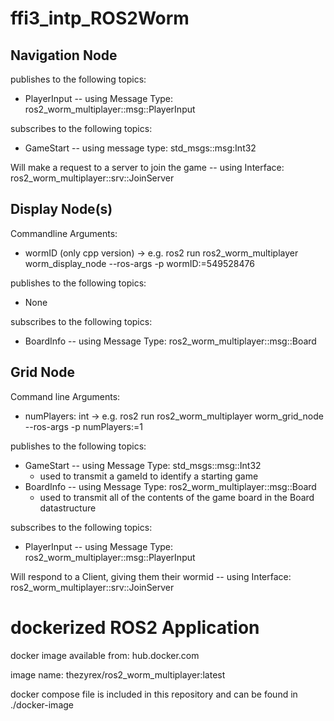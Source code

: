 # ffi3_intp_ROS2Worm

## Navigation Node
publishes to the following topics:

- PlayerInput -- using Message Type: ros2_worm_multiplayer::msg::PlayerInput

subscribes to the following topics:

- GameStart -- using message type: std_msgs::msg:Int32

Will make a request to a server to join the game -- using Interface: ros2_worm_multiplayer::srv::JoinServer

## Display Node(s)

Commandline Arguments:
- wormID (only cpp version)
-> e.g. ros2 run ros2_worm_multiplayer worm_display_node --ros-args -p wormID:=549528476

publishes to the following topics:

- None
  
subscribes to the following topics:

- BoardInfo -- using Message Type: ros2_worm_multiplayer::msg::Board

## Grid Node

Command line Arguments:

- numPlayers: int
-> e.g. ros2 run ros2_worm_multiplayer worm_grid_node --ros-args -p numPlayers:=1

publishes to the following topics:

- GameStart  -- using Message Type: std_msgs::msg::Int32  
  - used to transmit a gameId to identify a starting game
- BoardInfo  -- using Message Type: ros2_worm_multiplayer::msg::Board  
  - used to transmit all of the contents of the game board in the Board datastructure

subscribes to the following topics:

- PlayerInput  -- using Message Type: ros2_worm_multiplayer::msg::PlayerInput  

Will respond to a Client, giving them their wormid -- using Interface: ros2_worm_multiplayer::srv::JoinServer

# dockerized ROS2 Application
docker image available from: hub.docker.com

image name: thezyrex/ros2_worm_multiplayer:latest

docker compose file is included in this repository and can be found in ./docker-image
